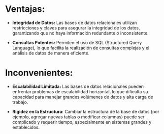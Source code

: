 # Ventajas:

* __Integridad de Datos:__ Las bases de datos relacionales utilizan restricciones y claves para asegurar la integridad de los datos, garantizando que no haya información redundante o inconsistente.

* __Consultas Potentes:__ Permiten el uso de SQL (Structured Query Language), lo que facilita la realización de consultas complejas y el análisis de datos de manera eficiente.

# Inconvenientes:

* __Escalabilidad Limitada:__ Las bases de datos relacionales pueden enfrentar problemas de escalabilidad horizontal, lo que dificulta su capacidad para manejar grandes volúmenes de datos y alta carga de trabajo.

* __Rigidez en la Estructura:__ Cambiar la estructura de la base de datos (por ejemplo, agregar nuevas tablas o modificar columnas) puede ser complicado y requerir tiempo, especialmente en sistemas grandes y establecidos.